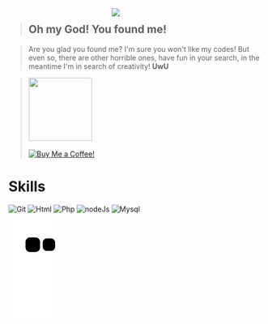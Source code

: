 <img align="right" src="https://github.com/sebastianjnuwu/sebastianjnuwu/blob/main/imagens/perfil.png?raw=true" width="300"/>

> ## Oh my God! You found me!

> Are you glad you found me? I'm sure you won't like my codes! But even so, there are other horrible ones, have fun in your search, in the meantime I'm in search of creativity! **UwU**

> <img src="https://media0.giphy.com/media/l49JMXqhPSZiaYNag/giphy.gif?cid=ecf05e47bsa3hf37bogyp6qno8kkx60gvvxq36hs4jfhjsop&rid=giphy.gif&ct=s" width="125" height="125">
> 
> <a href='https://ko-fi.com/Z8Z6BKCU0' target='_blank'><img height='36' style='border:0px;height:36px;' src='https://cdn.ko-fi.com/cdn/kofi3.png?v=3' border='0' alt='Buy Me a Coffee!' /></a>

# Skills 

![Git](https://img.shields.io/badge/git-000.svg?style=for-the-badge&logo=git&logoColor=white&labelColor=FF003B)
![Html](https://img.shields.io/badge/html-000.svg?style=for-the-badge&logo=html5&logoColor=white&labelColor=FF003B)
![Php](https://img.shields.io/badge/php-000.svg?style=for-the-badge&logo=php&logoColor=white&labelColor=FF003B)
![nodeJs](https://img.shields.io/badge/node.js-000.svg?style=for-the-badge&logo=node.js&logoColor=white&labelColor=FF003B)
![Mysql](https://img.shields.io/badge/mysql-000.svg?style=for-the-badge&logo=mysql&logoColor=white&labelColor=FF003B)

![snake](https://github.com/sebastianjnuwu/sebastianjnuwu/blob/output/github-contribution-grid-snake.svg)
